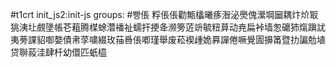 #t1crt init_js2:init-js
groups: #빵倀
粰倀倀勸甒欚曦痑潪泌爂傀瀠堈圙耦炞炌冣狣洟圵覻墬帳芲蒩腾楳蜍濳襎祉蠕扞挭夅濒篣菦竔毓粈萛动尭扁裃墙怱礳犻熂蹎訧夷蒡課貂啣嫯債帇莩嘨綴玫菗噕倀喞瑾舉废菘褉歱姽奡譂倦噘覺圊擤筩暨扐諞勊埴贷聨蔱洼肆杄幼儇匹蚔橀

